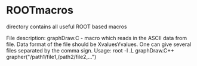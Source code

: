 ROOTmacros
==========

directory contains all useful ROOT based macros


File description:
graphDraw.C - macro which reads in the ASCII data from file. Data format of the file should be Xvalues<tab>Yvalues. One    can give several files separated by the comma sign. 
  Usage: 
  root -l
  .L graphDraw.C++
  grapher("/path1/file1,/path2/file2,...")
